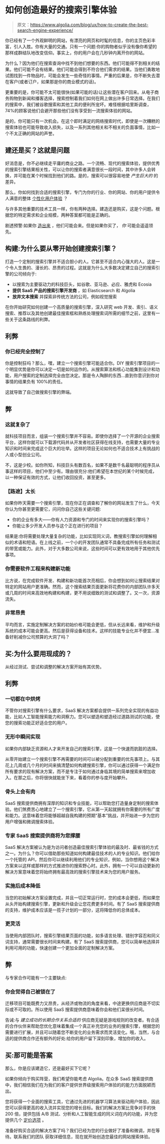 # 如何创造最好的搜索引擎体验

> 原文：<https://www.algolia.com/blog/ux/how-to-create-the-best-search-engine-experience/>

你已经有了一个外观鲜明的网站，有漂亮的网页和时髦的信息，你的主页色彩丰富，引人入胜。你有大量的交通。只有一个问题:你的购物者似乎没有像你希望的那样成群结队地改变信仰。事实上，你的用户会在几秒钟内离开你的网站。

为什么？因为他们在搜索查询中找不到他们想要的东西。他们可能得不到相关的结果。他们可能不会有结果。他们可能会得到不符合他们需求的结果。当他们勇敢地试图找到一件物品时，可能会发生一些奇怪的事情。严重的后果是，你不断失去潜在客户(或者订户，如果那是你的商业模式的话)。

更重要的是，你可能不太可能很快(如果可能的话)让这些潜在客户回来。从电子商务购物到新闻和播客选择，搜索控制着我们如何在网上做出许多日常选择。在我们的搜索中，我们被谷歌搜索和其他工具的便利所宠坏。难怪根据哈里斯调查，74%的顾客说他们会避开那些他们没有享受到一流搜索体验的网站。

是的，你可能只有一次机会。在这个即时满足的网络搜索时代，即使是一次糟糕的搜索体验也可能导致收入损失，以及一系列其他相关和不相关的负面事情，比如一个不太正确的网站的声誉。

## [](#to-build-or-to-buy-that-is-the-question)**建还是买？这就是问题**

好消息是，你不必继续走平庸的商业之路。一个流畅、现代的搜索体验，提供优秀的搜索引擎结果相关性，可以让你的搜索者满意很长一段时间，其中许多人会转换，并可能在某个时候找到他们的路。是的，搜索可以很容易地使 *产生巨大的* 的差异。

那么，你如何找到合适的搜索引擎，专门为你的行业、你的网站、你的用户提供令人满意的整体 [个性化用户体验](https://www.algolia.com/blog/ux/search-personalization-101/) ？

与许多其他重要的技术工具一样，你有两种选择。建造还是购买，这是个问题。根据您的特定需求和企业规模，两种答案都可能是正确的。

剧透预警:如果你 [造出来](https://www.youtube.com/watch?v=o3c_pJ_CLJQ) ，他们可能会来。但是如果你买了， *你* 可能会遥遥领先。

## [](#build-why-create-a-search-engine-from-scratch)**构建:为什么要从零开始创建搜索引擎？**

打造一个定制的搜索引擎并不适合胆小的人。它甚至不适合内心强大的人。这是一个令人生畏的、漫长的、昂贵的过程。这就是为什么大多数决定建立自己的搜索引擎的公司倾向于:

*   以搜索为主要驱动力的科技巨头，如谷歌、亚马逊、必应、雅虎和 Ecosia
*   **提供 SaaS 产品的搜索引擎开发商** ，如 Elasticsearch 和 Algolia
*   **放弃文本搜索** 并探索非传统方法的公司，例如视觉搜索

在你开始研究如何创建一个高质量的搜索引擎，深入研究 web 开发、索引、语义搜索、推荐以及其他创建最佳搜索框和熟练处理搜索词所需的细节之前，这里有一些关于这条路线的利弊。

## [](#pros)**利弊**

### [](#you-have-complete-control)**你已经完全控制了**

你是控制狂吗？那么，嘿，建立一个搜索引擎可能适合你。DIY 搜索引擎项目的一个明显优势是你可以决定一切是如何运作的。从搜索算法和核心功能集到设计和功能，用户搜索的定制选择完全由您决定。那是令人陶醉的东西…直到你意识到你对事情的结果负有 100%的责任。

这就导致了自己做搜索引擎的弊端。

## [](#cons)**弊**

### [](#it%e2%80%99s-complicated)**这就复杂了**

就科技项目而言，组装一个搜索引擎并不容易。即使你选择了一个开源的企业搜索平台，这样你就可以下载源代码并从开发者社区获得在线支持，也需要大量的专业知识和时间来完成这个巨大的壮举。这样的项目无论如何也不适合技术上有挑战的人或小型创业公司。

不，这是少校。如你所知，科技巨头有数百名，如果不是数千名最聪明的程序员从事这样的项目，他们中至少有。理由很充分:他们希望在本世纪的某个时候完成，以一种保证有效的方式，让他们收回投资，甚至更多。

### [](#it-will-take-way-too-long)**【路途】太长**

如果你昨天需要一个搜索引擎，现在你正在调查和了解你的网站发生了什么，今天你认为你甚至更需要它，问问你自己这些关键问题:

*   你的企业有多大——你有人力资源和专门的时间来实现你的搜索引擎吗？
*   你能让多少开发人员参与这个正在进行的项目？

结果是:你将需要处理大量复杂的功能，比如实现同义词，教搜索引擎如何理解相似的术语和短语。在上线之前，一个小的开发团队通常不具备完成所有任务和测试的带宽或能力。此外，对于大多数公司来说，这些时间可以更有效地用于其他优先事项。

### [](#you-need-software-engineering-to-build-new-features)**你需要软件工程来构建新功能**

比方说，在完成软件开发、构建和新功能首次亮相后，你会想到如何让搜索结果对特定的网站用户更准确。然而，这个搜索结果页面更新将花费你的内部团队许多天或几周的时间来高效地构建和构建，更不用说细致的测试和调整了。又一次，资源流失。

### [](#very-expensive)**非常昂贵**

平均而言，实施定制解决方案的初始价格可能会更低，但从长远来看，维护和升级系统的成本可能会更高。然后是获得设备和技术。这样的技能专业化并不便宜…准备好削减你公司预算的大洞了吗？

## [](#buy-why-go-with-ready-made)**买:为什么要用现成的？**

从经过测试、尝试和调整的解决方案开始有其优势。

## [](#pros%c2%a0)**利弊**

### [](#everything-is-baked-in)**一切都在**中烘烤

不管你对搜索引擎有什么要求，SaaS 解决方案都会提供一系列完全实现的有益功能，比如人工智能搜索能力和洞察力。您可以塑造和塑造经过道路测试的功能，使您的搜索功能正好适合您的用户。

### [](#virtually-instant-implementation%c2%a0)**无形中瞬间实现**

如果你内部缺乏资源和人才来开发自己的搜索引擎，这是一个快速而肮脏的选择。

从零开始建立一个搜索引擎不再需要的时间可以被分配到重要的优先事项上。与其花上几周或几个月的时间来搞清楚如何构建搜索引擎，你可以通过获得一个满足你所有要求的现有解决方案，而不是专注于如何通过身临其境的简单搜索来增加收入。在那之后，你将很快就能坐下来，看着你的参与度开始攀升。

### [](#you%e2%80%99ll-get-meat-on-the-bones)**骨头上会有肉**

SaaS 搜索提供商拥有深厚的知识和专业技能，可以帮助您打造量身定制的搜索体验。他们煞费苦心地建立了一个搜索引擎，它从第一天起就拥有你需要的所有广度和能力。这意味着您将能够超越自我构建的预期“基本”挑战，并开始进一步为您的用户增强和微调搜索体验。

### [](#expert-saas-search-providers-will-have-your-back)**专家 SaaS 搜索提供商将为您撑腰**

SaaS 解决方案被认为是为访问者创造最佳搜索引擎体验的最及时、最省钱的方式之一。为什么？你可以借助那些知道如何构建最佳技术的人的专业知识。他们给你一个托管的 API，然后你可以继续利用他们的专业知识，例如，当你想用这个解决方案来以这样或那样的方式推进你的搜索野心时。此外，拥有一个可以自动更新的解决方案意味着您将始终拥有最高效的搜索引擎技术来为您的用户服务。

### [](#lower-costs-after-implementation%c2%a0)**实施后成本降低**

当您的初始解决方案设置完成，并且一切正常运行时，您的成本会更低，而如果您从头开始构建搜索引擎，更新和升级会让您花费更多时间。有了 SaaS 搜索提供商的支持，维护成本应该是一揽子计划的一部分，这将降低你的总体成本。

### [](#more-flexibility%c2%a0)**更灵活**

当使用内部团队时，搜索引擎结果页面的功能，如多语言处理、错别字容忍和同义词支持，通常需要很长时间来构建。有了 SaaS 搜索提供商，您可以简单地选择并利用可用的功能，快速创建一个更加全面的定制解决方案。

## [](#cons)**弊**

与专家合作可能有一个主要缺点:

### [](#you-could-feel-locked-in)**你会觉得自己被锁在了**

迁移项目可能既费力又昂贵，从经济或物流的角度来看，中途更换供应商是不切实际或不可取的。所以使用 SaaS 搜索提供商意味着你会和他们呆很长时间。

告诫:与 *建立成功的长期合作关系合适的* 供应商无疑是游戏规则的改变者。有合适的合作伙伴来帮助您优化意味着集成一个真正补充您的业务的搜索引擎，根据您的需要进行扩展，并且可以随着您不断变化的业务需求而灵活变化。哦，当然，与合适的提供商合作还有额外的好处:给你的用户留下深刻印象，增加你的收入。

## [](#to-buy-that-could-be-the-answer%c2%a0)**买:那可能是答案**

那么，你是应该建造它，还是最好买下它呢？

如果你倾向于购买阵营，我们希望你能考虑 Algolia。在众多 SaaS 搜索提供商中，我们相信我们在为我们的客户提供世界级搜索用户体验的[](https://www.algolia.com/products/search-and-discovery/hosted-search-api/)的能力方面脱颖而出。

您将获得一个全面的搜索工具，它通过先进的机器学习算法来驱动用户体验，因此您可以获得更高的收入流并实现您的增长目标。我们的解决方案比竞争对手的[](https://www.algolia.com/blog/engineering/full-text-search-in-your-database-algolia-versus-elasticsearch/)快 200 倍，提供包括 A/B 测试、分析和人工智能生成的同义词在内的功能，并为您提供几个 [定价选项](https://www.algolia.com/pricing/) 。

准备好购买合适的解决方案了吗？我们已经为您的行业做好了准备和微调，并在等待。联系我们的团队 获取详细信息，现在就开始创造您最佳的网站搜索体验。